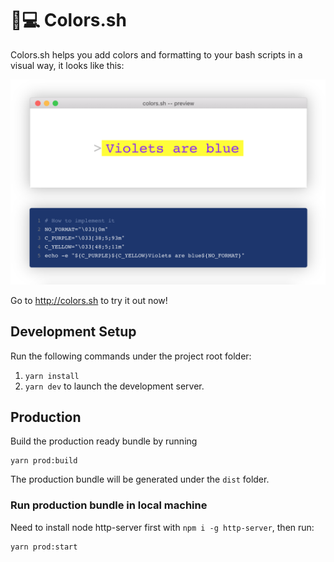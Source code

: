 # 🌈💻 Colors.sh

Colors.sh helps you add colors and formatting to your bash scripts in a visual way, it looks like this:

![Preview](public/full_preview.png)

Go to http://colors.sh to try it out now!

## Development Setup

Run the following commands under the project root folder:

1. `yarn install`
2. `yarn dev` to launch the development server.


## Production

Build the production ready bundle by running

```
yarn prod:build
```

The production bundle will be generated under the `dist` folder.


### Run production bundle in local machine

Need to install node http-server first with `npm i -g http-server`, then run:

```
yarn prod:start
```

